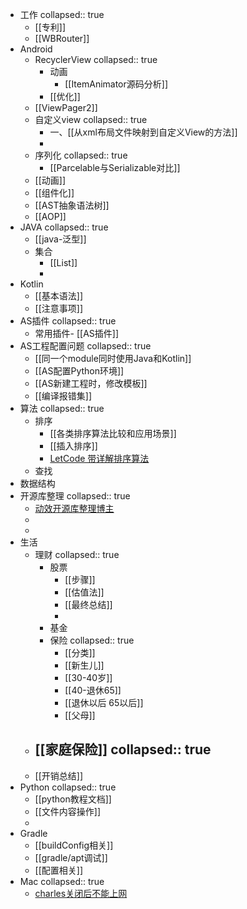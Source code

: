 - 工作
  collapsed:: true
	- [[专利]]
	- [[WBRouter]]
- Android
	- RecyclerView
	  collapsed:: true
		- 动画
			- [[ItemAnimator源码分析]]
		- [[优化]]
	- [[ViewPager2]]
	- 自定义view
	  collapsed:: true
		- 一、[[从xml布局文件映射到自定义View的方法]]
		-
	- 序列化
	  collapsed:: true
		- [[Parcelable与Serializable对比]]
	- [[动画]]
	- [[组件化]]
	- [[AST抽象语法树]]
	- [[AOP]]
- JAVA
  collapsed:: true
	- [[java-泛型]]
	- 集合
		- [[List]]
		-
- Kotlin
	- [[基本语法]]
	- [[注意事项]]
- AS插件
  collapsed:: true
	- 常用插件- [[AS插件]]
- AS工程配置问题
  collapsed:: true
	- [[同一个module同时使用Java和Kotlin]]
	- [[AS配置Python环境]]
	- [[AS新建工程时，修改模板]]
	- [[编译报错集]]
- 算法
  collapsed:: true
	- 排序
		- [[各类排序算法比较和应用场景]]
		- [[插入排序]]
		- [LetCode 带详解排序算法](https://leetcode-cn.com/problems/sort-an-array/solution/shi-er-chong-pai-xu-suan-fa-bao-ni-man-yi-dai-gift/)
	- 查找
- 数据结构
- 开源库整理
  collapsed:: true
	- [动效开源库整理博主](https://juejin.cn/user/1204720443862887/posts)
	-
	-
- 生活
	- 理财
	  collapsed:: true
		- 股票
			- [[步骤]]
			- [[估值法]]
			- [[最终总结]]
			-
		- 基金
		- 保险
		  collapsed:: true
			- [[分类]]
			- [[新生儿]]
			- [[30-40岁]]
			- [[40-退休65]]
			- [[退休以后 65以后]]
			- [[父母]]
	- [[家庭保险]]
	  collapsed:: true
		-
	- [[开销总结]]
- Python
  collapsed:: true
	- [[python教程文档]]
	- [[文件内容操作]]
	-
- Gradle
	- [[buildConfig相关]]
	- [[gradle/apt调试]]
	- [[配置相关]]
- Mac
  collapsed:: true
	- [charles关闭后不能上网](https://blog.csdn.net/minmin_bufucisheng/article/details/89025601)